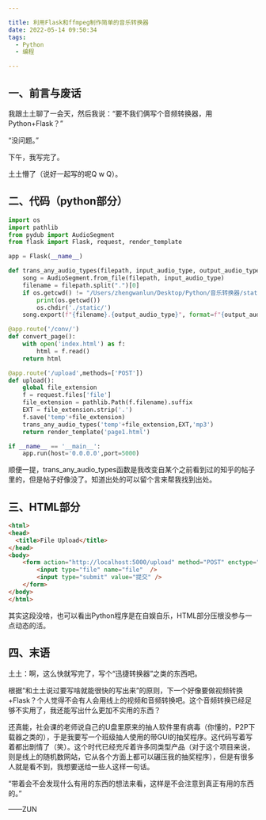 ```yaml
---

title: 利用Flask和ffmpeg制作简单的音乐转换器
date: 2022-05-14 09:50:34
tags: 
  - Python
  - 编程

---
```


## 一、前言与废话

我跟土土聊了一会天，然后我说：“要不我们俩写个音频转换器，用Python+Flask？”

“没问题。”

下午，我写完了。

土土懵了（说好一起写的呢Q w Q）。
<!--more-->
## 二、代码（python部分）

```python
import os
import pathlib
from pydub import AudioSegment
from flask import Flask, request, render_template

app = Flask(__name__)

def trans_any_audio_types(filepath, input_audio_type, output_audio_type):
    song = AudioSegment.from_file(filepath, input_audio_type)
    filename = filepath.split(".")[0]
    if os.getcwd() != "/Users/zhengwanlun/Desktop/Python/音乐转换器/static":
        print(os.getcwd())
        os.chdir('./static/')
    song.export(f"{filename}.{output_audio_type}", format=f"{output_audio_type}")

@app.route('/conv/')
def convert_page():
    with open('index.html') as f:
        html = f.read()
    return html

@app.route('/upload',methods=['POST'])
def upload():
    global file_extension
    f = request.files['file']
    file_extension = pathlib.Path(f.filename).suffix
    EXT = file_extension.strip('.')
    f.save('temp'+file_extension)
    trans_any_audio_types('temp'+file_extension,EXT,'mp3')
    return render_template('page1.html')

if __name__ == '__main__':
    app.run(host='0.0.0.0',port=5000)
```

顺便一提，trans_any_audio_types函数是我改变自某个之前看到过的知乎的帖子里的，但是帖子好像没了。知道出处的可以留个言来帮我找到出处。

## 三、HTML部分

```html
<html>
<head>
  <title>File Upload</title>
</head>
<body>
    <form action="http://localhost:5000/upload" method="POST" enctype="multipart/form-data">
        <input type="file" name="file"  />
        <input type="submit" value="提交" />
    </form>
</body>
</html>
```

其实这段没啥，也可以看出Python程序是在自娱自乐，HTML部分压根没参与一点动态的活。

## 四、末语

土土：啊，这么快就写完了，写个“迅捷转换器”之类的东西吧。

根据“和土土说过要写啥就能很快的写出来”的原则，下一个好像要做视频转换+Flask？个人觉得不会有人会用线上的视频和音频转换吧。这个音频转换已经足够不实用了，我还能写出什么更加不实用的东西？

还真能，社会课的老师说自己的U盘里原来的抽人软件里有病毒（你懂的，P2P下载器之类的），于是我要写一个班级抽人使用的带GUI的抽奖程序。这代码写着写着都出剧情了（笑）。这个时代已经充斥着许多同类型产品（对于这个项目来说，则是线上的随机数网站，它从各个方面上都可以碾压我的抽奖程序），但是有很多人就是看不到，我想要送给一些人这样一句话。

“带着会不会发现什么有用的东西的想法来看，这样是不会注意到真正有用的东西的。”

——ZUN